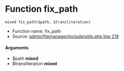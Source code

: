 Function fix_path
===========================





    mixed fix_path($path, $transliteration)

* Function name: fix_path
* Source: [admin/filemanager/include/utils.php line 219](https://github.com/PrestaShop/PrestaShop/blob/1.6.1.1/admin/filemanager/include/utils.php#L219)

#### Arguments
* $path **mixed**
* $transliteration **mixed**

